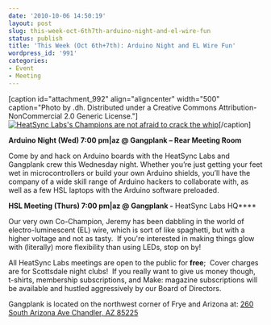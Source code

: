 ```yaml
---
date: '2010-10-06 14:50:19'
layout: post
slug: this-week-oct-6th7th-arduino-night-and-el-wire-fun
status: publish
title: 'This Week (Oct 6th+7th): Arduino Night and EL Wire Fun'
wordpress_id: '991'
categories:
- Event
- Meeting
---
```


[caption id="attachment_992" align="aligncenter" width="500" caption="Photo by .dh.  Distributed under a Creative Commons Attribution-NonCommercial 2.0 Generic License."][![HeatSync Labs's Champions are not afraid to crack the whip](http://www.heatsynclabs.org/wp-content/uploads/2010/10/4689959754_33b604b2c8.jpg)](http://www.flickr.com/photos/25968780@N03/4689959754/in/pool-1298721@N24/)[/caption]

**Arduino Night (Wed) 7:00 pm|az @ Gangplank – Rear Meeting Room**

Come by and hack on Arduino boards with the HeatSync Labs and Gangplank crew this Wednesday night. Whether you’re just getting your feet wet in microcontrollers or build your own Arduino shields, you’ll have the company of a wide skill range of Arduino hackers to collaborate with, as well as a few HSL laptops with the Arduino software preloaded.

**HSL Meeting (Thurs) 7:00 pm|az @ Gangplank -** HeatSync Labs HQ****

Our very own Co-Champion, Jeremy has been dabbling in the world of electro-luminescent (EL) wire, which is sort of like spaghetti, but with a higher voltage and not as tasty.  If you're interested in making things glow with (literally) more flexibility than using LEDs, stop on by!

All HeatSync Labs meetings are open to the public for **free**;  Cover charges are for Scottsdale night clubs!  If you really want to give us money though, t-shirts, membership subscriptions, and Make: magazine subscriptions will be available and hustled aggressively by our Board of Directors.

Gangplank is located on the northwest corner of Frye and Arizona at:
[260 South Arizona Ave
Chandler, AZ 85225](http://maps.google.com/maps?f=q&source=s_q&hl=en&geocode=&q=260+south+arizona+avenue+chandler+az&sll=33.30078,-111.840713&sspn=0.008035,0.010021&ie=UTF8&hq=&hnear=260+S+Arizona+Ave,+Chandler,+Maricopa,+Arizona+85225&ll=33.299615,-111.841915&spn=0.008035,0.010021&z=16)
